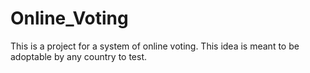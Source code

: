 # Online_Voting
This is a project for a system of online voting. This idea is meant to be adoptable by any country to test. 

